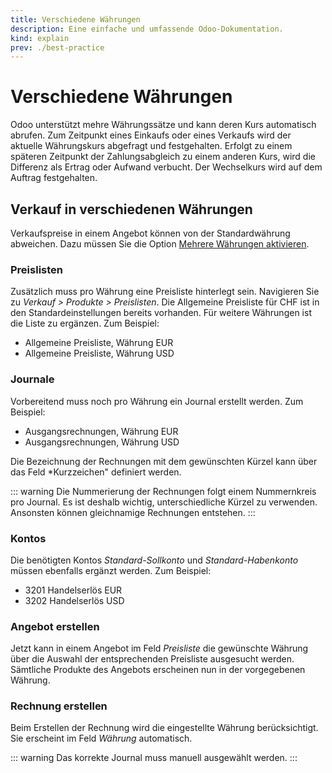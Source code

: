 ```yaml
---
title: Verschiedene Währungen
description: Eine einfache und umfassende Odoo-Dokumentation.
kind: explain
prev: ./best-practice
---
```


# Verschiedene Währungen

Odoo unterstützt mehre Währungssätze und kann deren Kurs automatisch abrufen. Zum Zeitpunkt eines Einkaufs oder eines Verkaufs wird der aktuelle Währungskurs abgefragt und festgehalten. Erfolgt zu einem späteren Zeitpunkt der Zahlungsabgleich zu einem anderen Kurs, wird die Differenz als Ertrag oder Aufwand verbucht. Der Wechselkurs wird auf dem Auftrag festgehalten.

## Verkauf in verschiedenen Währungen

Verkaufspreise in einem Angebot können von der Standardwährung abweichen. Dazu müssen Sie die Option [Mehrere Währungen aktivieren](Accounting%20Multicurrency.md#Mehrere%20Währungen%20aktivieren).

### Preislisten

Zusätzlich muss pro Währung eine Preisliste hinterlegt sein. Navigieren Sie zu _Verkauf > Produkte > Preislisten_.
Die Allgemeine Preisliste für CHF ist in den Standardeinstellungen bereits vorhanden. Für weitere Währungen ist die Liste zu ergänzen. Zum Beispiel:

- Allgemeine Preisliste, Währung EUR
- Allgemeine Preisliste, Währung USD

### Journale

Vorbereitend muss noch pro Währung ein Journal erstellt werden. Zum Beispiel:

- Ausgangsrechnungen, Währung EUR
- Ausgangsrechnungen, Währung USD

Die Bezeichnung der Rechnungen mit dem gewünschten Kürzel kann über das Feld \*Kurzzeichen" definiert werden.

::: warning
Die Nummerierung der Rechnungen folgt einem Nummernkreis pro Journal. Es ist deshalb wichtig, unterschiedliche Kürzel zu verwenden. Ansonsten können gleichnamige Rechnungen entstehen.
:::

### Kontos

Die benötigten Kontos _Standard-Sollkonto_ und _Standard-Habenkonto_ müssen ebenfalls ergänzt werden. Zum Beispiel:

- 3201 Handelserlös EUR
- 3202 Handelserlös USD

### Angebot erstellen

Jetzt kann in einem Angebot im Feld _Preisliste_ die gewünschte Währung über die Auswahl der entsprechenden Preisliste ausgesucht werden. Sämtliche Produkte des Angebots erscheinen nun in der vorgegebenen Währung.

### Rechnung erstellen

Beim Erstellen der Rechnung wird die eingestellte Währung berücksichtigt. Sie erscheint im Feld _Währung_ automatisch.

::: warning
Das korrekte Journal muss manuell ausgewählt werden.
:::
